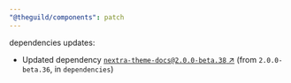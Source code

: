 ```yaml
---
"@theguild/components": patch
---
```

dependencies updates:
  - Updated dependency [`nextra-theme-docs@2.0.0-beta.38` ↗︎](https://www.npmjs.com/package/nextra-theme-docs/v/2.0.0) (from `2.0.0-beta.36`, in `dependencies`)
